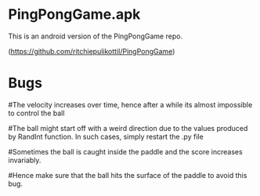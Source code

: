 # PingPongGame.apk
This is an android version of the PingPongGame repo.

(https://github.com/ritchiepulikottil/PingPongGame)


# Bugs
#The velocity increases over time, hence after a while its almost impossible to control the ball

#The ball might start off with a weird direction due to the values produced by RandInt function. In such cases, simply restart the .py file

#Sometimes the ball is caught inside the paddle and the score increases invariably.

#Hence make sure that the ball hits the surface of the paddle to avoid this bug.



